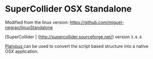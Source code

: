 # SuperCollider OSX Standalone

Modified from the linux version:
https://github.com/miguel-negrao/linuxStandalone

[SuperCollider ] (http://supercollider.sourceforge.net/) version `3.6.6`

[Platypus ](http://sveinbjorn.org/platypus) can be used to convert the script based structure into a native OSX application.
